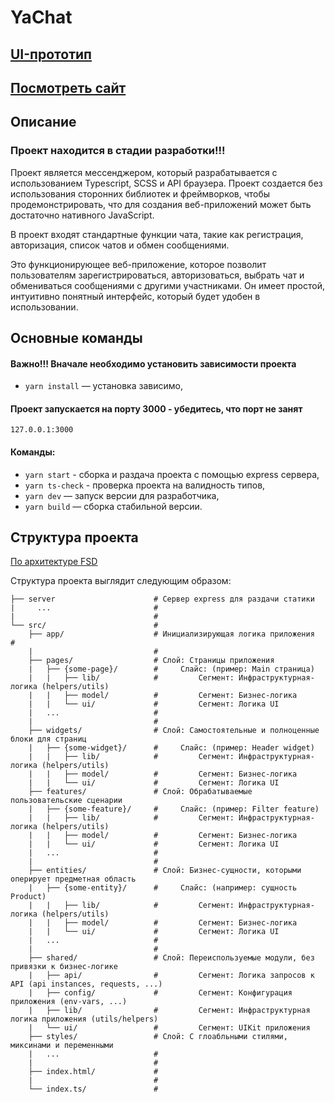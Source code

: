 # YaChat

## [UI-прототип](https://www.figma.com/file/XjLCnx3RgYuH5lHkmZGzqt/YaChat-Wireframing?node-id=676973%3A432&t=wfzKhXANJILdxos6-1)

## [Посмотреть сайт](https://dapper-yeot-dc4450.netlify.app/)


## Описание

### Проект находится в стадии разработки!!!

Проект является мессенджером, который разрабатывается с использованием Typescript, SCSS и API браузера. 
Проект создается без использования сторонних библиотек и фреймворков, чтобы продемонстрировать, 
что для создания веб-приложений может быть достаточно нативного JavaScript.

В проект входят стандартные функции чата, такие как регистрация, авторизация, список чатов и обмен сообщениями.

Это функционирующее веб-приложение, которое позволит пользователям зарегистрироваться, авторизоваться, 
выбрать чат и обмениваться сообщениями с другими участниками. 
Он имеет простой, интуитивно понятный интерфейс, который будет удобен в использовании.


## Основные команды

#### Важно!!! Вначале необходимо установить зависимости проекта
- `yarn install` — установка зависимо,

#### Проект запускается на порту 3000 - убедитесь, что порт не занят
`127.0.0.1:3000`

#### Команды:
- `yarn start` - сборка и раздача проекта с помощью express сервера,
- `yarn ts-check` - проверка проекта на валидность типов,
- `yarn dev` — запуск версии для разработчика,
- `yarn build` — сборка стабильной версии.

## Структура проекта
[По архитектуре FSD](https://feature-sliced.design/blog/rebranding-stable)

Структура проекта выглядит следующим образом:

```
├── server                      # Сервер express для раздачи статики
|     ...                       #
|                               #
└── src/                        # 
    ├── app/                    # Инициализирующая логика приложения                #
    |                           #
    ├── pages/                  # Слой: Страницы приложения
    |   ├── {some-page}/        #     Слайс: (пример: Main страница)
    |   |   ├── lib/            #         Сегмент: Инфраструктурная-логика (helpers/utils)
    |   |   ├── model/          #         Сегмент: Бизнес-логика
    |   |   └── ui/             #         Сегмент: Логика UI
    |   ...                     #
    |                           #
    ├── widgets/                # Слой: Самостоятельные и полноценные блоки для страниц
    |   ├── {some-widget}/      #     Слайс: (пример: Header widget)
    |   |   ├── lib/            #         Сегмент: Инфраструктурная-логика (helpers/utils)
    |   |   ├── model/          #         Сегмент: Бизнес-логика
    |   |   └── ui/             #         Сегмент: Логика UI
    ├── features/               # Слой: Обрабатываемые пользовательские сценарии
    |   ├── {some-feature}/     #     Слайс: (пример: Filter feature)
    |   |   ├── lib/            #         Сегмент: Инфраструктурная-логика (helpers/utils)
    |   |   ├── model/          #         Сегмент: Бизнес-логика
    |   |   └── ui/             #         Сегмент: Логика UI
    |   ...                     #
    |                           #
    ├── entities/               # Слой: Бизнес-сущности, которыми оперирует предметная область
    |   ├── {some-entity}/      #     Слайс: (например: сущность Product)
    |   |   ├── lib/            #         Сегмент: Инфраструктурная-логика (helpers/utils)
    |   |   ├── model/          #         Сегмент: Бизнес-логика
    |   |   └── ui/             #         Сегмент: Логика UI
    |   ...                     #
    |                           #
    ├── shared/                 # Слой: Переиспользуемые модули, без привязки к бизнес-логике
    |   ├── api/                #         Сегмент: Логика запросов к API (api instances, requests, ...)
    |   ├── config/             #         Сегмент: Конфигурация приложения (env-vars, ...)
    |   ├── lib/                #         Сегмент: Инфраструктурная логика приложения (utils/helpers)
    |   └── ui/                 #         Сегмент: UIKit приложения
    ├── styles/                 # Слой: С глоабльными стилями, миксинами и переменными
    |   ...                     #
    |                           #
    ├── index.html/             #
    |                           #
    └── index.ts/               #
```

